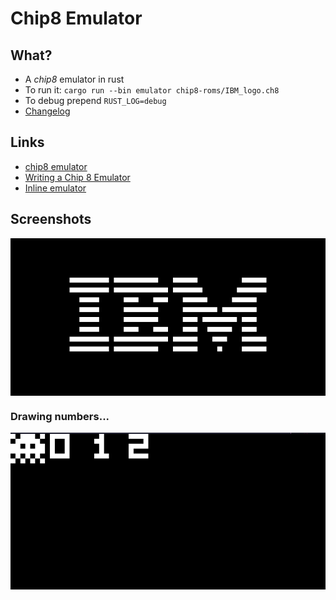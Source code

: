 # Chip8 Emulator

## What?
- A *chip8* emulator in rust
- To run it: `cargo run --bin emulator chip8-roms/IBM_logo.ch8`
- To debug prepend `RUST_LOG=debug`
- [Changelog](https://github.com/gthvn1/chip8-emulator/blob/master/Changelog.md)

## Links
- [chip8 emulator](https://en.wikipedia.org/wiki/CHIP-8)
- [Writing a Chip 8 Emulator](http://craigthomas.ca/blog/2014/06/21/writing-a-chip-8-emulator-part-1/)
- [Inline emulator](https://chip-8.vercel.app/)

## Screenshots

<img align="center" src="https://github.com/gthvn1/chip8-emulator/blob/master/screenshots/ibm_logo.png">

### Drawing numbers...
![](https://github.com/gthvn1/chip8-emulator/blob/master/screenshots/drawing_numbers.png)

